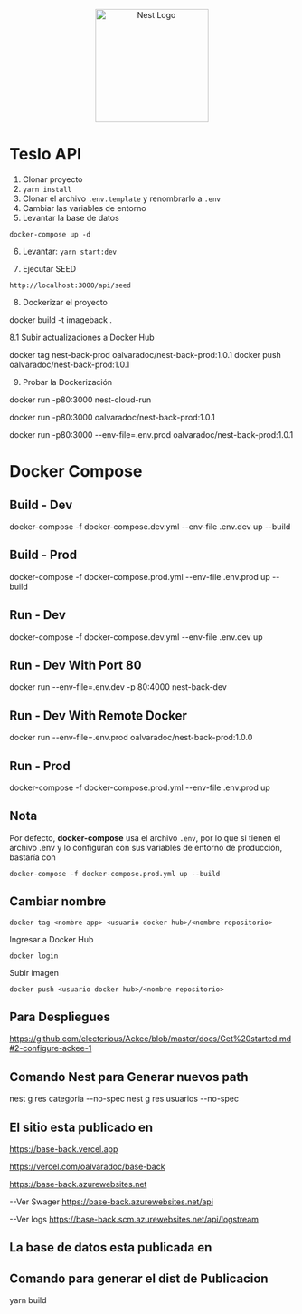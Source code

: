 <p align="center">
  <a href="http://nestjs.com/" target="blank"><img src="https://nestjs.com/img/logo-small.svg" width="200" alt="Nest Logo" /></a>
</p>


# Teslo API

1. Clonar proyecto
2. ```yarn install```
3. Clonar el archivo ```.env.template``` y renombrarlo a ```.env```
4. Cambiar las variables de entorno
5. Levantar la base de datos
```
docker-compose up -d
```

6. Levantar: ```yarn start:dev```

7. Ejecutar SEED 
```
http://localhost:3000/api/seed
```

8. Dockerizar el proyecto

docker build -t imageback .

8.1 Subir actualizaciones a Docker Hub

docker tag nest-back-prod oalvaradoc/nest-back-prod:1.0.1
docker push oalvaradoc/nest-back-prod:1.0.1

9. Probar la Dockerización

docker run -p80:3000 nest-cloud-run

docker run -p80:3000 oalvaradoc/nest-back-prod:1.0.1

docker run -p80:3000 --env-file=.env.prod oalvaradoc/nest-back-prod:1.0.1

# Docker Compose

## Build - Dev
docker-compose -f docker-compose.dev.yml --env-file .env.dev up --build

## Build - Prod
docker-compose -f docker-compose.prod.yml --env-file .env.prod up --build

## Run - Dev
docker-compose -f docker-compose.dev.yml --env-file .env.dev up

## Run - Dev With Port 80
docker run --env-file=.env.dev -p 80:4000 nest-back-dev

## Run - Dev With Remote Docker
docker run --env-file=.env.prod oalvaradoc/nest-back-prod:1.0.0

## Run - Prod
docker-compose -f docker-compose.prod.yml --env-file .env.prod up

## Nota
Por defecto, __docker-compose__ usa el archivo ```.env```, por lo que si tienen el archivo .env y lo configuran con sus variables de entorno de producción, bastaría con
```
docker-compose -f docker-compose.prod.yml up --build
```

## Cambiar nombre
```
docker tag <nombre app> <usuario docker hub>/<nombre repositorio>
```
Ingresar a Docker Hub
```
docker login
```

Subir imagen
```
docker push <usuario docker hub>/<nombre repositorio>

```
## Para Despliegues

https://github.com/electerious/Ackee/blob/master/docs/Get%20started.md#2-configure-ackee-1

## Comando Nest para Generar nuevos path

nest g res categoria --no-spec
nest g res usuarios --no-spec

## El sitio esta publicado en 

https://base-back.vercel.app

https://vercel.com/oalvaradoc/base-back

https://base-back.azurewebsites.net

--Ver Swager
https://base-back.azurewebsites.net/api

--Ver logs
https://base-back.scm.azurewebsites.net/api/logstream

## La base de datos esta publicada en 

## Comando para generar el dist de Publicacion
yarn build

